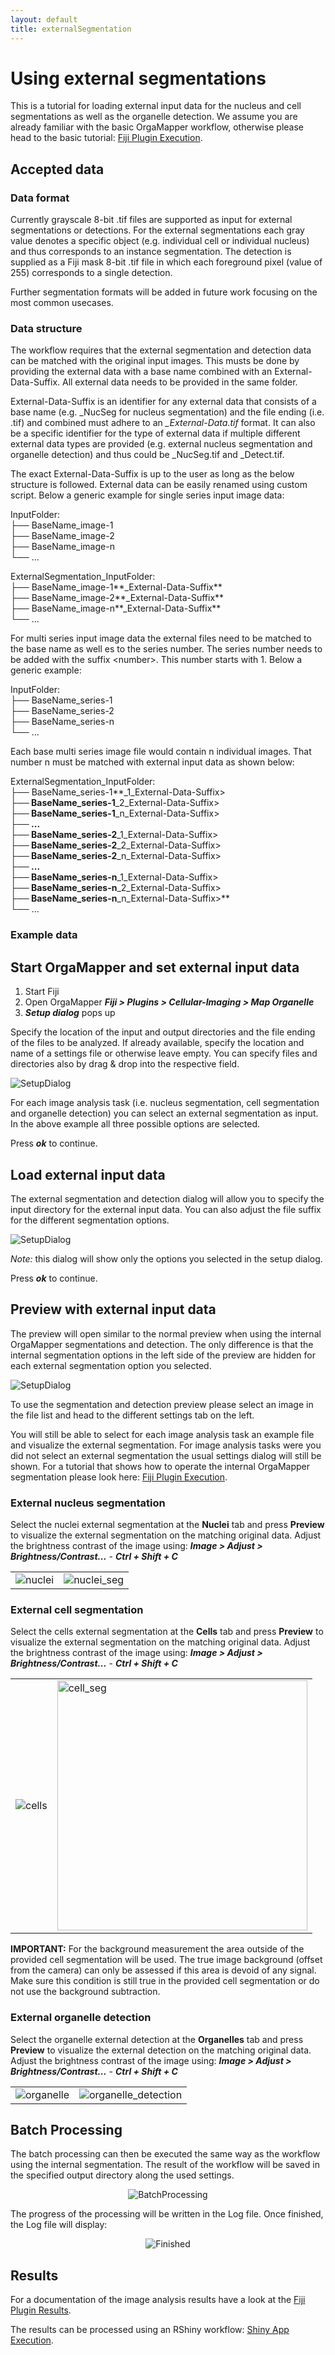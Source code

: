 ```yaml
---
layout: default
title: externalSegmentation
---
```


# Using external segmentations

This is a tutorial for loading external input data for the nucleus and cell segmentations as well as the organelle detection. We assume you are already familiar with the basic OrgaMapper workflow, otherwise please head to the basic tutorial: [Fiji Plugin Execution](workflow.html).

## Accepted data

### Data format
<!---
//give some examples how to get to such files from Imaris or Cell Profiler//
-->

Currently grayscale 8-bit .tif files are supported as input for external segmentations or detections. For the external segmentations each gray value denotes a specific object (e.g. individual cell or individual nucleus) and thus corresponds to an instance segmentation. The detection is supplied as a Fiji mask 8-bit .tif file in which each foreground pixel (value of 255) corresponds to a single detection. 

Further segmentation formats will be added in future work focusing on the most common usecases. 


### Data structure

The workflow requires that the external segmentation and detection data can be matched with the original input images. This musts be done by providing the external data with a base name combined with an External-Data-Suffix. All external data needs to be provided in the same folder. 

External-Data-Suffix is an identifier for any external data that consists of a base name (e.g. _NucSeg for nucleus segmentation) and the file ending (i.e. .tif) and combined must adhere to an *_External-Data.tif* format. It can also be a specific identifier for the type of external data if multiple different external data types are provided (e.g. external nucleus segmentation and organelle detection) and thus could be _NucSeg.tif and _Detect.tif. 

The exact External-Data-Suffix is up to the user as long as the below structure is followed. External data can be easily renamed using custom script. Below a generic example for single series input image data:

InputFolder:<br>
├── BaseName_image-1<br>
├── BaseName_image-2<br>
├── BaseName_image-n<br>
└── ...

ExternalSegmentation_InputFolder:<br>
├── BaseName_image-1**_External-Data-Suffix**<br>
├── BaseName_image-2**_External-Data-Suffix**<br>
├── BaseName_image-n**_External-Data-Suffix**<br>
└── ...

For multi series input image data the external files need to be matched to the base name as well es to the series number. The series number needs to be added with the suffix \<number\>. This number starts with 1. Below a generic example: 

InputFolder:<br>
├── BaseName_series-1<br>
├── BaseName_series-2<br>
├── BaseName_series-n<br>
└── ...

Each base multi series image file would contain n individual images. That number n must be matched with external input data as shown below:

ExternalSegmentation_InputFolder:<br>
├── BaseName_series-1**_1_External-Data-Suffix\>**<br>
├── BaseName_series-1**_2_External-Data-Suffix\>**<br>
├── BaseName_series-1**_n_External-Data-Suffix\>**<br>
├── ...<br>
├── BaseName_series-2**_1_External-Data-Suffix\>**<br>
├── BaseName_series-2**_2_External-Data-Suffix\>**<br>
├── BaseName_series-2**_n_External-Data-Suffix\>**<br>
├── ...<br>
├── BaseName_series-n**_1_External-Data-Suffix\>**<br>
├── BaseName_series-n**_2_External-Data-Suffix\>**<br>
├── BaseName_series-n**_n_External-Data-Suffix\>**<br>
└── ...


### Example data

<!---
Link to example input data
-->


## Start OrgaMapper and set external input data
1. Start Fiji
2. Open OrgaMapper
    **_Fiji > Plugins > Cellular-Imaging > Map Organelle_**
3. **_Setup dialog_** pops up

Specify the location of the input and output directories and the file ending of the files to be analyzed. If already available, specify the location and name of a settings file or otherwise leave empty. You can specify files and directories also by drag & drop into the respective field.

<img src="../images/external_segmentation/SetupDialog_ExtSeg_1.png" alt="SetupDialog" class="inline"/>

For each image analysis task (i.e. nucleus segmentation, cell segmentation and organelle detection) you can select an external segmentation as input. In the above example all three possible options are selected. 


Press **_ok_** to continue.

## Load external input data

The external segmentation and detection dialog will allow you to specify the input directory for the external input data. You can also adjust the file suffix for the different segmentation options. 


<img src="../images/external_segmentation/SetupDialog_ExtSeg_2.png" alt="SetupDialog" class="inline"/>


*Note:* this dialog will show only the options you selected in the setup dialog.


Press **_ok_** to continue.

## Preview with external input data

The preview will open similar to the normal preview when using the internal OrgaMapper segmentations and detection. The only difference is that the internal segmentation options in the left side of the preview are hidden for each external segmentation option you selected. 

<img src="../images/external_segmentation/Preview_ExtSeg.png" alt="SetupDialog" class="inline"/>

To use the segmentation and detection preview please select an image in the file list and head to the different settings tab on the left. 

You will still be able to select for each image analysis task an example file and visualize the external segmentation. For image analysis tasks were you did not select an external segmentation the usual settings dialog will still be shown. For a tutorial that shows how to operate the internal OrgaMapper segmentation please look here: [Fiji Plugin Execution](workflow.html).

### External nucleus segmentation
 
Select the nuclei external segmentation at the **Nuclei** tab and press **Preview** to visualize the external segmentation on the matching original data. Adjust the brightness contrast of the image using:
**_Image > Adjust > Brightness/Contrast..._** - **_Ctrl + Shift + C_**

<table>
  <tr>
    <td><img src="../images/external_segmentation/Nucleus_ExtSeg.png" alt="nuclei" ></td>
    <td><img src="../images/preview/Nuc_HeLa_scr_S8-1.png" alt="nuclei_seg"></td>
  </tr>
</table>

### External cell segmentation 

Select the cells external segmentation at the **Cells** tab and press **Preview** to visualize the external segmentation on the matching original data. Adjust the brightness contrast of the image using:
**_Image > Adjust > Brightness/Contrast..._** - **_Ctrl + Shift + C_**

<table>
  <td><img src="../images/external_segmentation/Cells_ExtSeg.png" alt="cells"></td>
  <td><img src="../images/preview/Cell_HeLa_scr_S8.png" alt="cell_seg" width="400"></td>
</table>

**IMPORTANT:** For the background measurement the area outside of the provided cell segmentation will be used. The true image background (offset from the camera) can only be assessed if this area is devoid of any signal. Make sure this condition is still true in the provided cell segmentation or do not use the background subtraction. 

### External organelle detection

Select the organelle external detection at the **Organelles** tab and press **Preview** to visualize the external detection on the matching original data. Adjust the brightness contrast of the image using:
**_Image > Adjust > Brightness/Contrast..._** - **_Ctrl + Shift + C_** 

<table>
  <td><img src="../images/external_segmentation/Organelle_ExtSeg.png" alt="organelle"></td>
  <td><img src="../images/preview/Orga_HeLa_scr_S8-1.png" alt="organelle_detection"></td>
</table>

## Batch Processing

The batch processing can then be executed the same way as the workflow using the internal segmentation. The result of the workflow will be saved in the specified output directory along the used settings.

<p align="center">
  <img src="../images/BatchProcess.png" alt="BatchProcessing">
</p>

The progress of the processing will be written in the Log file. Once finished, the Log file will display:

<p align="center">
  <img src="../images/Finished.png" alt="Finished">
</p>

## Results

For a documentation of the image analysis results have a look at the [Fiji Plugin Results](results.html).

The results can be processed using an RShiny workflow: [Shiny App Execution](rShinyApp.html).
